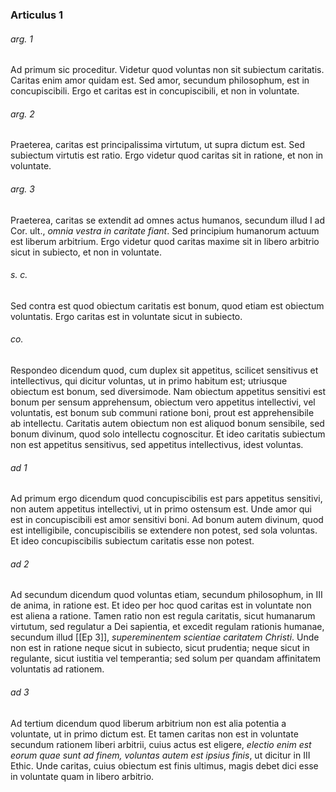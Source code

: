 ### Articulus 1

###### arg. 1
Ad primum sic proceditur. Videtur quod voluntas non sit subiectum caritatis. Caritas enim amor quidam est. Sed amor, secundum philosophum, est in concupiscibili. Ergo et caritas est in concupiscibili, et non in voluntate.

###### arg. 2
Praeterea, caritas est principalissima virtutum, ut supra dictum est. Sed subiectum virtutis est ratio. Ergo videtur quod caritas sit in ratione, et non in voluntate.

###### arg. 3
Praeterea, caritas se extendit ad omnes actus humanos, secundum illud I ad Cor. ult., *omnia vestra in caritate fiant*. Sed principium humanorum actuum est liberum arbitrium. Ergo videtur quod caritas maxime sit in libero arbitrio sicut in subiecto, et non in voluntate.

###### s. c.
Sed contra est quod obiectum caritatis est bonum, quod etiam est obiectum voluntatis. Ergo caritas est in voluntate sicut in subiecto.

###### co.
Respondeo dicendum quod, cum duplex sit appetitus, scilicet sensitivus et intellectivus, qui dicitur voluntas, ut in primo habitum est; utriusque obiectum est bonum, sed diversimode. Nam obiectum appetitus sensitivi est bonum per sensum apprehensum, obiectum vero appetitus intellectivi, vel voluntatis, est bonum sub communi ratione boni, prout est apprehensibile ab intellectu. Caritatis autem obiectum non est aliquod bonum sensibile, sed bonum divinum, quod solo intellectu cognoscitur. Et ideo caritatis subiectum non est appetitus sensitivus, sed appetitus intellectivus, idest voluntas.

###### ad 1
Ad primum ergo dicendum quod concupiscibilis est pars appetitus sensitivi, non autem appetitus intellectivi, ut in primo ostensum est. Unde amor qui est in concupiscibili est amor sensitivi boni. Ad bonum autem divinum, quod est intelligibile, concupiscibilis se extendere non potest, sed sola voluntas. Et ideo concupiscibilis subiectum caritatis esse non potest.

###### ad 2
Ad secundum dicendum quod voluntas etiam, secundum philosophum, in III de anima, in ratione est. Et ideo per hoc quod caritas est in voluntate non est aliena a ratione. Tamen ratio non est regula caritatis, sicut humanarum virtutum, sed regulatur a Dei sapientia, et excedit regulam rationis humanae, secundum illud [[Ep 3]], *supereminentem scientiae caritatem Christi*. Unde non est in ratione neque sicut in subiecto, sicut prudentia; neque sicut in regulante, sicut iustitia vel temperantia; sed solum per quandam affinitatem voluntatis ad rationem.

###### ad 3
Ad tertium dicendum quod liberum arbitrium non est alia potentia a voluntate, ut in primo dictum est. Et tamen caritas non est in voluntate secundum rationem liberi arbitrii, cuius actus est eligere, *electio enim est eorum quae sunt ad finem, voluntas autem est ipsius finis*, ut dicitur in III Ethic. Unde caritas, cuius obiectum est finis ultimus, magis debet dici esse in voluntate quam in libero arbitrio.


